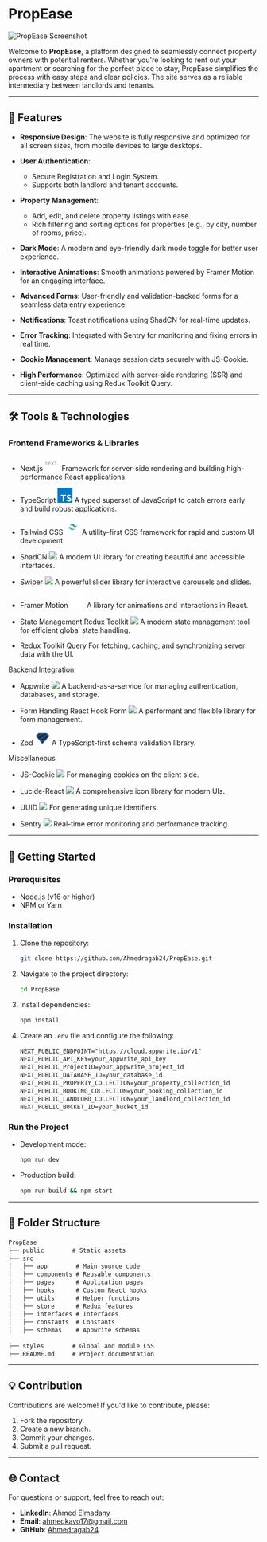 # PropEase

![PropEase Screenshot](https://res.cloudinary.com/dk4yvlwr0/image/upload/v1735776547/Screenshot_2-1-2025_2839_localhost_u3r7hu.jpg)

Welcome to **PropEase**, a platform designed to seamlessly connect property owners with potential renters. Whether you're looking to rent out your apartment or searching for the perfect place to stay, PropEase simplifies the process with easy steps and clear policies. The site serves as a reliable intermediary between landlords and tenants.

---

## 🚀 Features

- **Responsive Design**:
  The website is fully responsive and optimized for all screen sizes, from mobile devices to large desktops.

- **User Authentication**:

  - Secure Registration and Login System.
  - Supports both landlord and tenant accounts.

- **Property Management**:

  - Add, edit, and delete property listings with ease.
  - Rich filtering and sorting options for properties (e.g., by city, number of rooms, price).

- **Dark Mode**:
  A modern and eye-friendly dark mode toggle for better user experience.

- **Interactive Animations**:
  Smooth animations powered by Framer Motion for an engaging interface.

- **Advanced Forms**:
  User-friendly and validation-backed forms for a seamless data entry experience.

- **Notifications**:
  Toast notifications using ShadCN for real-time updates.

- **Error Tracking**:
  Integrated with Sentry for monitoring and fixing errors in real time.

- **Cookie Management**:
  Manage session data securely with JS-Cookie.

- **High Performance**:
  Optimized with server-side rendering (SSR) and client-side caching using Redux Toolkit Query.

---

## 🛠️ Tools & Technologies

### Frontend Frameworks & Libraries

- Next.js
  <img src="https://raw.githubusercontent.com/github/explore/main/topics/nextjs/nextjs.png" width="30">
  Framework for server-side rendering and building high-performance React applications.

- TypeScript
  <img src="https://raw.githubusercontent.com/github/explore/main/topics/typescript/typescript.png" width="30">
  A typed superset of JavaScript to catch errors early and build robust applications.

- Tailwind CSS
  <img src="https://raw.githubusercontent.com/github/explore/main/topics/tailwindcss/tailwindcss.png" width="30">
  A utility-first CSS framework for rapid and custom UI development.

- ShadCN
  <img src="https://shadcn.dev/logo.svg" width="30">
  A modern UI library for creating beautiful and accessible interfaces.

- Swiper
  <img src="https://swiperjs.com/images/swiper-social-share.png" width="30">
  A powerful slider library for interactive carousels and slides.

- Framer Motion
  <img src="https://raw.githubusercontent.com/github/explore/main/topics/framer-motion/framer-motion.png" width="30">
  A library for animations and interactions in React.

- State Management
  Redux Toolkit
  <img src="https://redux-toolkit.js.org/img/logo.svg" width="30">
  A modern state management tool for efficient global state handling.

- Redux Toolkit Query
  For fetching, caching, and synchronizing server data with the UI.

Backend Integration

- Appwrite
  <img src="https://appwrite.io/images/favicon.png" width="30">
  A backend-as-a-service for managing authentication, databases, and storage.

- Form Handling
  React Hook Form
  <img src="https://raw.githubusercontent.com/github/explore/main/topics/react-hook-form/react-hook-form.png" width="30">
  A performant and flexible library for form management.

- Zod
  <img src="https://github.com/colinhacks/zod/raw/master/logo.svg" width="30">
  A TypeScript-first schema validation library.

Miscellaneous

- JS-Cookie
  <img src="https://raw.githubusercontent.com/github/explore/main/topics/cookies/cookies.png" width="30">
  For managing cookies on the client side.

- Lucide-React
  <img src="https://lucide.dev/logo.svg" width="30">
  A comprehensive icon library for modern UIs.

- UUID
  <img src="https://raw.githubusercontent.com/github/explore/main/topics/uuid/uuid.png" width="30">
  For generating unique identifiers.

- Sentry
  <img src="https://raw.githubusercontent.com/github/explore/main/topics/sentry/sentry.png" width="30">
  Real-time error monitoring and performance tracking.

---

## 🌟 Getting Started

### Prerequisites

- Node.js (v16 or higher)
- NPM or Yarn

### Installation

1. Clone the repository:
   ```bash
   git clone https://github.com/Ahmedragab24/PropEase.git
   ```
2. Navigate to the project directory:
   ```bash
   cd PropEase
   ```
3. Install dependencies:
   ```bash
   npm install
   ```
4. Create an `.env` file and configure the following:
   ```env
   NEXT_PUBLIC_ENDPOINT="https://cloud.appwrite.io/v1"
   NEXT_PUBLIC_API_KEY=your_appwrite_api_key
   NEXT_PUBLIC_ProjectID=your_appwrite_project_id
   NEXT_PUBLIC_DATABASE_ID=your_database_id
   NEXT_PUBLIC_PROPERTY_COLLECTION=your_property_collection_id
   NEXT_PUBLIC_BOOKING_COLLECTION=your_booking_collection_id
   NEXT_PUBLIC_LANDLORD_COLLECTION=your_landlord_collection_id
   NEXT_PUBLIC_BUCKET_ID=your_bucket_id
   ```

### Run the Project

- Development mode:
  ```bash
  npm run dev
  ```
- Production build:
  ```bash
  npm run build && npm start
  ```

---

## 📂 Folder Structure

```
PropEase
├── public        # Static assets
├── src
│   ├── app        # Main source code
│   ├── components # Reusable components
│   ├── pages      # Application pages
│   ├── hooks      # Custom React hooks
│   ├── utils      # Helper functions
│   ├── store      # Redux features
│   ├── interfaces # Interfaces
│   ├── constants  # Constants
│   ├── schemas    # Appwrite schemas

├── styles        # Global and module CSS
├── README.md     # Project documentation
```

---

## 💡 Contribution

Contributions are welcome! If you'd like to contribute, please:

1. Fork the repository.
2. Create a new branch.
3. Commit your changes.
4. Submit a pull request.

---

## 🌐 Contact

For questions or support, feel free to reach out:

- **LinkedIn**: [Ahmed Elmadany](https://www.linkedin.com/in/ahmed-elmadany-558a31209/)
- **Email**: ahmedkavo17@gmail.com
- **GitHub**: [Ahmedragab24](https://github.com/Ahmedragab24)
